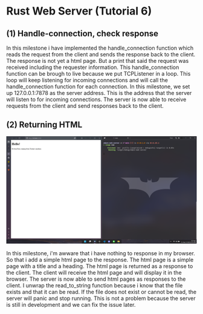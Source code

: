 # Rust Web Server (Tutorial 6)

## (1) Handle-connection, check response

In this milestone i have implemented the handle_connection function which reads the request from the client and sends the response back to the client. The response is not yet a html page. But a print that said the request was received including the requester information. This handle_connection function can be brough to live because we put TCPListener in a loop. This loop will keep listening for incoming connections and will call the handle_connection function for each connection. In this milestone, we set up 127.0.0.1:7878 as the server address. This is the address that the server will listen to for incoming connections. The server is now able to receive requests from the client and send responses back to the client.

## (2) Returning HTML
![Commit 2 Screen Capture](/assets/ReturningHTML.png)

In this milestone, i'm awware that i have nothing to response in my browser. So that i add a simple html page to the response. The html page is a simple page with a title and a heading. The html page is returned as a response to the client. The client will receive the html page and will display it in the browser. The server is now able to send html pages as responses to the client. I unwrap the read_to_string function because i know that the file exists and that it can be read. If the file does not exist or cannot be read, the server will panic and stop running. This is not a problem because the server is still in development and we can fix the issue later.